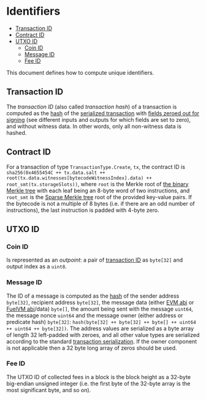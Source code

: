 # Identifiers

- [Transaction ID](#transaction-id)
- [Contract ID](#contract-id)
- [UTXO ID](#utxo-id)
  - [Coin ID](#coin-id)
  - [Message ID](#message-id)
  - [Fee ID](#fee-id)

This document defines how to compute unique identifiers.

## Transaction ID

The _transaction ID_ (also called _transaction hash_) of a transaction is computed as the [hash](./cryptographic_primitives.md#hashing) of the [serialized transaction](./tx_format.md#transaction) with [fields zeroed out for signing](./tx_format.md) (see different inputs and outputs for which fields are set to zero), and without witness data. In other words, only all non-witness data is hashed.

## Contract ID

For a transaction of type `TransactionType.Create`, `tx`, the contract ID is `sha256(0x4655454C ++ tx.data.salt ++ root(tx.data.witnesses[bytecodeWitnessIndex].data) ++ root_smt(tx.storageSlots))`, where `root` is the Merkle root of [the binary Merkle tree](./cryptographic_primitives.md#binary-merkle-tree) with each leaf being an 8-byte word of two instructions, and `root_smt` is the [Sparse Merkle tree](./cryptographic_primitives.md#sparse-merkle-tree) root of the provided key-value pairs. If the bytecode is not a multiple of 8 bytes (i.e. if there are an odd number of instructions), the last instruction is padded with 4-byte zero.

## UTXO ID

### Coin ID

Is represented as an _outpoint_: a pair of [transaction ID](#transaction-id) as `byte[32]` and output index as a `uint8`.

### Message ID

The ID of a message is computed as the [hash](./cryptographic_primitives.md#hashing) of the sender address `byte[32]`, recipient address `byte[32]`, the message data (either [EVM abi](https://docs.soliditylang.org/en/v0.8.13/abi-spec.html) or [FuelVM abi](./abi.md)/data) `byte[]`, the amount being sent with the message `uint64`, the message nonce `uint64` and the message owner (either address or predicate hash) `byte[32]`: `hash(byte[32] ++ byte[32] ++ byte[] ++ uint64 ++ uint64 ++ byte[32])`. The address values are serialized as a byte array of length 32 left-padded with zeroes, and all other value types are serialized according to the standard [transaction serialization](./tx_format.md#transaction). If the owner component is not applicable then a 32 byte long array of zeros should be used.

### Fee ID

The UTXO ID of collected fees in a block is the block height as a 32-byte big-endian unsigned integer (i.e. the first byte of the 32-byte array is the most significant byte, and so on).
